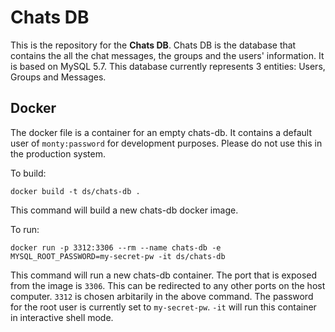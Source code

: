 # Chats DB

This is the repository for the __Chats DB__. Chats DB is the database that contains the all the chat messages, the groups and the users' information. It is based on MySQL 5.7. This database currently represents 3 entities: Users, Groups and Messages. 

## Docker 

The docker file is a container for an empty chats-db. It contains a default user of `monty:password` for development purposes. Please do not use this in the production system.

To build:
```
docker build -t ds/chats-db .
```
This command will build a new chats-db docker image. 


To run:
```
docker run -p 3312:3306 --rm --name chats-db -e MYSQL_ROOT_PASSWORD=my-secret-pw -it ds/chats-db
```
This command will run a new chats-db container. The port that is exposed from the image is `3306`. This can be redirected to any other ports on the host computer. `3312` is chosen arbitarily in the above command. The password for the root user is currently set to `my-secret-pw`. `-it` will run this container in interactive shell mode. 
